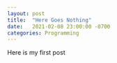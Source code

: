 ```yaml
---
layout: post
title:  "Here Goes Nothing"
date:   2021-02-08 23:00:00 -0700
categories: Programming
---
```

Here is my first post